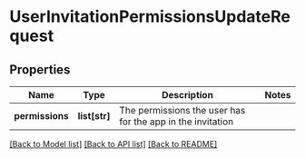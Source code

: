 # UserInvitationPermissionsUpdateRequest

## Properties
Name | Type | Description | Notes
------------ | ------------- | ------------- | -------------
**permissions** | **list[str]** | The permissions the user has for the app in the invitation | 

[[Back to Model list]](../README.md#documentation-for-models) [[Back to API list]](../README.md#documentation-for-api-endpoints) [[Back to README]](../README.md)

